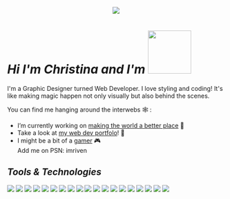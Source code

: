

<p align="center">
  <img src="https://github.com/imriven/imriven/blob/master/profile_org.gif?raw=true"/>
</p>



# _Hi I'm Christina and I'm_ <img src="https://media.giphy.com/media/XfaQkOWb3WiUGBDtj4/giphy.gif?raw=true" width="100"/>

 
I'm a Graphic Designer turned Web Developer. I love styling and coding! It's like making magic happen not only visually but also behind the scenes. 

You can find me hanging around the interwebs 🕸️ :

- I’m currently working on [making the world a better place](https://huemanistic.org/) 🌱 
- Take a look at [my web dev portfolo](https://www.christinaharris.dev/)! 📘 
- I might be a bit of a [gamer](https://psnprofiles.com/imriven) 🎮  
  Add me on PSN: imriven

## _Tools & Technologies_
 
 <img src="https://img.shields.io/badge/OS-Linux-black?style=plastic&logo=Linux"/> <img src="https://img.shields.io/badge/OS-MAC-black?style=plastic&logo=apple"/> <img src="https://img.shields.io/badge/OS-Windows-black?style=plastic&logo=microsoft"/> <img src="https://img.shields.io/badge/Editor-VSCode-green?style=plastic&logo=visual-studio-code"/> <img src="https://img.shields.io/badge/Editor-Sublime-green?style=plastic&logo=sublime-text"/> <img src="https://img.shields.io/badge/Editor-Atom-green?style=plastic&logo=atom"/> <img src="https://img.shields.io/badge/Editor-Brackets-green?style=plastic&logo=brackets"/> <img src="https://img.shields.io/badge/Language-Javascript-lightgray?style=plastic&logo=javascript"/> <img src="https://img.shields.io/badge/Language-Python-lightgray?style=plastic&logo=python"/> <img src="https://img.shields.io/badge/Language-Ruby-lightgray?style=plastic&logo=ruby"/> <img src="https://img.shields.io/badge/Version%20Control-Github-blue?style=plastic&logo=github"/> <img src="https://img.shields.io/badge/Version%20Control-BitBucket-blue?style=plastic&logo=bitbucket"/> <img src="https://img.shields.io/badge/Front%20End-React-orange?style=plastic&logo=react"/> <img src="https://img.shields.io/badge/Back%20End-Node%20JS-orangered?style=plastic&logo=node.js"/> <img src="https://img.shields.io/badge/State%20Management-Redux-blue?style=plastic&logo=redux"/>  <img src="https://img.shields.io/badge/State%20Management-Context%20API-blue?style=plastic&logo=context-api"/> <img src="https://img.shields.io/badge/Development-Full%20Stack-powderblue?style=plastic"/>
<img src="https://img.shields.io/badge/Development-Back%20End-powderblue?style=plastic"/> <img src="https://img.shields.io/badge/Development-Front%20End-powderblue?style=plastic"/> 

